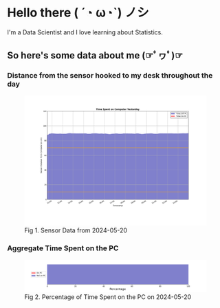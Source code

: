 
# Hello there ( ´◔ ω◔`) ノシ

I'm a Data Scientist and I love learning about Statistics.

## So here's some data about me (☞ﾟヮﾟ)☞


### Distance from the sensor hooked to my desk throughout the day
<figure>
  <picture>
    <source media="(prefers-color-scheme: dark)" srcset="Pi/readme/graphs/lineplot/dark-plot-2024-05-20.png">
    <source media="(prefers-color-scheme: light)" srcset="Pi/readme/graphs/lineplot/light-plot-2024-05-20.png">
    <img alt="Shows a black logo in light color mode and a white one in dark color mode." src="Pi/readme/graphs/lineplot/light-plot-2024-05-20.png">
  </picture>
  <figcaption>Fig 1. Sensor Data from 2024-05-20</figcaption>
</figure>



### Aggregate Time Spent on the PC
<figure>
  <picture>
    <source media="(prefers-color-scheme: dark)" srcset="Pi/readme/graphs/barplot/dark-plot-2024-05-20.png">
    <source media="(prefers-color-scheme: light)" srcset="Pi/readme/graphs/barplot/light-plot-2024-05-20.png">
    <img alt="Shows a black logo in light color mode and a white one in dark color mode." src="Pi/readme/graphs/barplot/light-plot-2024-05-20.png">
  </picture>
  <figcaption>Fig 2. Percentage of Time Spent on the PC on 2024-05-20</figcaption>
</figure>
